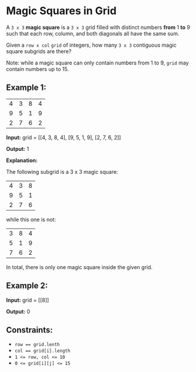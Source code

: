 # Magic Squares in Grid

A `3 x 3` **magic square** is a `3 x 3` grid filled with distinct numbers
**from** 1 **to** 9 such that each row, column, and both diagonals all have the
same sum.

Given a `row x col` `grid` of integers, how many `3 x 3` contiguous magic square
subgrids are there?

Note: while a magic square can only contain numbers from 1 to 9, `grid` may
contain numbers up to 15.

## Example 1:
<table>
    <tr>
        <td>
            4
        </td>
        <td>
            3
        </td>
        <td>
            8
        </td>
        <td>
            4
        </td>
    </tr>
    <tr>
        <td>
            9
        </td>
        <td>
            5
        </td>
        <td>
            1
        </td>
        <td>
            9
        </td>
    </tr>
    <tr>
        <td>
            2
        </td>
        <td>
            7
        </td>
        <td>
            6
        </td>
        <td>
            2
        </td>
    </tr>
</table>

**Input:** grid = [[4, 3, 8, 4], [9, 5, 1, 9], [2, 7, 6, 2]]

**Output:** 1

**Explanation:**

The following subgrid is a 3 x 3 magic square:

<table>
    <tr>
        <td>
            4
        </td>
        <td>
            3
        </td>
        <td>
            8
        </td>
    </tr>
    <tr>
        <td>
            9
        </td>
        <td>
            5
        </td>
        <td>
            1
        </td>
    </tr>
    <tr>
        <td>
            2
        </td>
        <td>
            7
        </td>
        <td>
            6
        </td>
    </tr>
</table>

while this one is not:

<table>
    <tr>
        <td>
            3
        </td>
        <td>
            8
        </td>
        <td>
            4
        </td>
    </tr>
    <tr>
        <td>
            5
        </td>
        <td>
            1
        </td>
        <td>
            9
        </td>
    </tr>
    <tr>
        <td>
            7
        </td>
        <td>
            6
        </td>
        <td>
            2
        </td>
    </tr>
</table>

In total, there is only one magic square inside the given grid.

## Example 2:
**Input:** grid = [[8]]

**Output:** 0

## Constraints:
* `row == grid.lenth`
* `col == grid[i].length`
* `1 <= row, col <= 10`
* `0 <= grid[i][j] <= 15`
